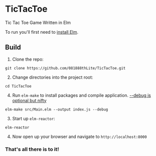# TicTacToe
Tic Tac Toe Game Written in Elm

To run you'll first need to [install Elm](https://guide.elm-lang.org/install.html).

## Build

1. Clone the repo:

```
git clone https://github.com/081888thLite/TicTacToe.git
```

2. Change directories into the project root:
```
cd TicTacToe
```

4. Run `elm-make` to install packages and compile application.
[--debug is optional but nifty](http://elm-lang.org/blog/the-perfect-bug-report)
```
elm-make src/Main.elm --output index.js --debug
```

3. Start up `elm-reactor`:
```
elm-reactor
```

4. Now open up your browser and navigate to `http://localhost:8000`

### That's all there is to it!


